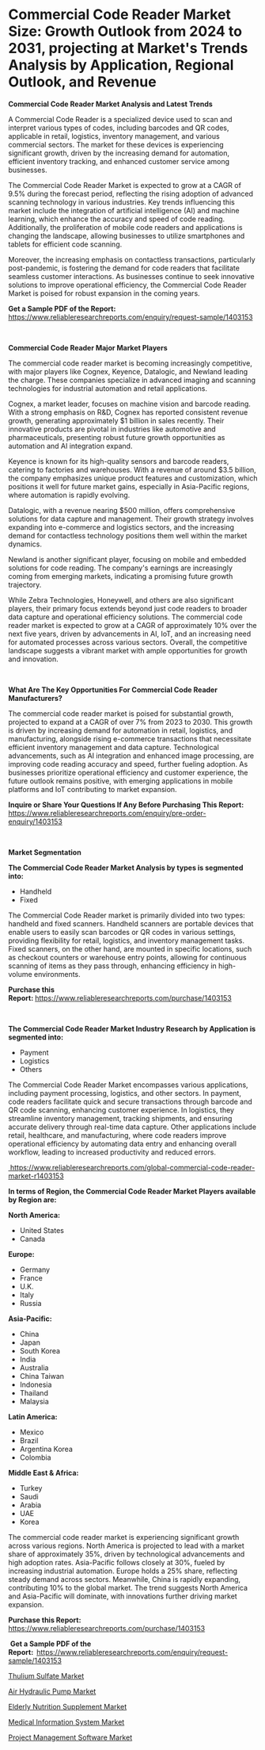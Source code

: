 <p><h1>Commercial Code Reader Market Size: Growth Outlook from 2024 to 2031, projecting at Market's Trends Analysis by Application, Regional Outlook, and Revenue</h1></p><p><strong>Commercial Code Reader Market Analysis and Latest Trends</strong></p>
<p><p>A Commercial Code Reader is a specialized device used to scan and interpret various types of codes, including barcodes and QR codes, applicable in retail, logistics, inventory management, and various commercial sectors. The market for these devices is experiencing significant growth, driven by the increasing demand for automation, efficient inventory tracking, and enhanced customer service among businesses.</p><p>The Commercial Code Reader Market is expected to grow at a CAGR of 9.5% during the forecast period, reflecting the rising adoption of advanced scanning technology in various industries. Key trends influencing this market include the integration of artificial intelligence (AI) and machine learning, which enhance the accuracy and speed of code reading. Additionally, the proliferation of mobile code readers and applications is changing the landscape, allowing businesses to utilize smartphones and tablets for efficient code scanning.</p><p>Moreover, the increasing emphasis on contactless transactions, particularly post-pandemic, is fostering the demand for code readers that facilitate seamless customer interactions. As businesses continue to seek innovative solutions to improve operational efficiency, the Commercial Code Reader Market is poised for robust expansion in the coming years.</p></p>
<p><strong>Get a Sample PDF of the Report:&nbsp;</strong> <a href="https://www.reliableresearchreports.com/enquiry/request-sample/1403153?utm_campaign=12&utm_medium=2&utm_source=Github&utm_content=ia&utm_term=23102024&utm_id=commercial-code-reader">https://www.reliableresearchreports.com/enquiry/request-sample/1403153</a></p>
<p>&nbsp;</p>
<p><strong>Commercial Code Reader Major Market Players</strong></p>
<p><p>The commercial code reader market is becoming increasingly competitive, with major players like Cognex, Keyence, Datalogic, and Newland leading the charge. These companies specialize in advanced imaging and scanning technologies for industrial automation and retail applications.</p><p>Cognex, a market leader, focuses on machine vision and barcode reading. With a strong emphasis on R&D, Cognex has reported consistent revenue growth, generating approximately $1 billion in sales recently. Their innovative products are pivotal in industries like automotive and pharmaceuticals, presenting robust future growth opportunities as automation and AI integration expand.</p><p>Keyence is known for its high-quality sensors and barcode readers, catering to factories and warehouses. With a revenue of around $3.5 billion, the company emphasizes unique product features and customization, which positions it well for future market gains, especially in Asia-Pacific regions, where automation is rapidly evolving.</p><p>Datalogic, with a revenue nearing $500 million, offers comprehensive solutions for data capture and management. Their growth strategy involves expanding into e-commerce and logistics sectors, and the increasing demand for contactless technology positions them well within the market dynamics.</p><p>Newland is another significant player, focusing on mobile and embedded solutions for code reading. The company's earnings are increasingly coming from emerging markets, indicating a promising future growth trajectory.</p><p>While Zebra Technologies, Honeywell, and others are also significant players, their primary focus extends beyond just code readers to broader data capture and operational efficiency solutions. The commercial code reader market is expected to grow at a CAGR of approximately 10% over the next five years, driven by advancements in AI, IoT, and an increasing need for automated processes across various sectors. Overall, the competitive landscape suggests a vibrant market with ample opportunities for growth and innovation.</p></p>
<p>&nbsp;</p>
<p><strong>What Are The Key Opportunities For Commercial Code Reader Manufacturers?</strong></p>
<p><p>The commercial code reader market is poised for substantial growth, projected to expand at a CAGR of over 7% from 2023 to 2030. This growth is driven by increasing demand for automation in retail, logistics, and manufacturing, alongside rising e-commerce transactions that necessitate efficient inventory management and data capture. Technological advancements, such as AI integration and enhanced image processing, are improving code reading accuracy and speed, further fueling adoption. As businesses prioritize operational efficiency and customer experience, the future outlook remains positive, with emerging applications in mobile platforms and IoT contributing to market expansion.</p></p>
<p><strong>Inquire or Share Your Questions If Any Before Purchasing This Report:</strong> <a href="https://www.reliableresearchreports.com/enquiry/pre-order-enquiry/1403153?utm_campaign=12&utm_medium=2&utm_source=Github&utm_content=ia&utm_term=23102024&utm_id=commercial-code-reader">https://www.reliableresearchreports.com/enquiry/pre-order-enquiry/1403153</a></p>
<p>&nbsp;</p>
<p><strong>Market Segmentation</strong></p>
<p><strong>The Commercial Code Reader Market Analysis by types is segmented into:</strong></p>
<p><ul><li>Handheld</li><li>Fixed</li></ul></p>
<p><p>The Commercial Code Reader market is primarily divided into two types: handheld and fixed scanners. Handheld scanners are portable devices that enable users to easily scan barcodes or QR codes in various settings, providing flexibility for retail, logistics, and inventory management tasks. Fixed scanners, on the other hand, are mounted in specific locations, such as checkout counters or warehouse entry points, allowing for continuous scanning of items as they pass through, enhancing efficiency in high-volume environments.</p></p>
<p><strong>Purchase this Report:&nbsp;</strong><a href="https://www.reliableresearchreports.com/purchase/1403153?utm_campaign=12&utm_medium=2&utm_source=Github&utm_content=ia&utm_term=23102024&utm_id=commercial-code-reader">https://www.reliableresearchreports.com/purchase/1403153</a></p>
<p>&nbsp;</p>
<p><strong>The Commercial Code Reader Market Industry Research by Application is segmented into:</strong></p>
<p><ul><li>Payment</li><li>Logistics</li><li>Others</li></ul></p>
<p><p>The Commercial Code Reader Market encompasses various applications, including payment processing, logistics, and other sectors. In payment, code readers facilitate quick and secure transactions through barcode and QR code scanning, enhancing customer experience. In logistics, they streamline inventory management, tracking shipments, and ensuring accurate delivery through real-time data capture. Other applications include retail, healthcare, and manufacturing, where code readers improve operational efficiency by automating data entry and enhancing overall workflow, leading to increased productivity and reduced errors.</p></p>
<p><a href="https://www.reliableresearchreports.com/global-commercial-code-reader-market-r1403153?utm_campaign=12&utm_medium=2&utm_source=Github&utm_content=ia&utm_term=23102024&utm_id=commercial-code-reader">&nbsp;https://www.reliableresearchreports.com/global-commercial-code-reader-market-r1403153</a></p>
<p><strong>In terms of Region, the Commercial Code Reader Market Players available by Region are:</strong></p>
<p>
    <p> <strong> North America: </strong>
        <ul>
            <li>United States</li>
            <li>Canada</li>
        </ul>
        </p> 
    <p> <strong> Europe: </strong>
        <ul>
            <li>Germany</li>
            <li>France</li>
            <li>U.K.</li>
            <li>Italy</li>
            <li>Russia</li>
        </ul>
        </p> 
    <p> <strong> Asia-Pacific: </strong>
        <ul>
            <li>China</li>
            <li>Japan</li>
            <li>South Korea</li>
            <li>India</li>
            <li>Australia</li>
            <li>China Taiwan</li>
            <li>Indonesia</li>
            <li>Thailand</li>
            <li>Malaysia</li>
        </ul>
        </p> 
    <p> <strong> Latin America: </strong>
        <ul>
            <li>Mexico</li>
            <li>Brazil</li>
            <li>Argentina Korea</li>
            <li>Colombia</li>
        </ul>
        </p> 
    <p> <strong> Middle East & Africa: </strong>
        <ul>
            <li>Turkey</li>
            <li>Saudi</li>
            <li>Arabia</li>
            <li>UAE</li>
            <li>Korea</li>
        </ul>
    </p>
    </p>
<p><p>The commercial code reader market is experiencing significant growth across various regions. North America is projected to lead with a market share of approximately 35%, driven by technological advancements and high adoption rates. Asia-Pacific follows closely at 30%, fueled by increasing industrial automation. Europe holds a 25% share, reflecting steady demand across sectors. Meanwhile, China is rapidly expanding, contributing 10% to the global market. The trend suggests North America and Asia-Pacific will dominate, with innovations further driving market expansion.</p></p>
<p><strong>Purchase this Report: </strong><a href="https://www.reliableresearchreports.com/purchase/1403153?utm_campaign=12&utm_medium=2&utm_source=Github&utm_content=ia&utm_term=23102024&utm_id=commercial-code-reader">https://www.reliableresearchreports.com/purchase/1403153</a></p>
<p>&nbsp;<strong>Get a Sample PDF of the Report:&nbsp;&nbsp;</strong><a href="https://www.reliableresearchreports.com/enquiry/request-sample/1403153?utm_campaign=12&utm_medium=2&utm_source=Github&utm_content=ia&utm_term=23102024&utm_id=commercial-code-reader">https://www.reliableresearchreports.com/enquiry/request-sample/1403153</a></p>
<p><strong></strong></p>
<p><p><a href="https://medium.com/@gayelordo9wc/competitive-intelligence-in-the-thulium-sulfate-market-key-players-strategies-and-market-shares-b5e693adcd64?utm_campaign=12&utm_medium=2&utm_source=Github&utm_content=ia&utm_term=23102024&utm_id=commercial-code-reader">Thulium Sulfate Market</a></p><p><a href="https://issuu.com/reportprime-2/docs/air-hydraulic-pump-market-size-2030_714394702a5411?utm_campaign=12&utm_medium=2&utm_source=Github&utm_content=ia&utm_term=23102024&utm_id=commercial-code-reader">Air Hydraulic Pump Market</a></p><p><a href="https://github.com/keitelmoprotinu/Market-Research-Report-List-1/blob/main/elderly-nutrition-supplement-market.md?utm_campaign=12&utm_medium=2&utm_source=Github&utm_content=ia&utm_term=23102024&utm_id=commercial-code-reader">Elderly Nutrition Supplement Market</a></p><p><a href="https://www.linkedin.com/pulse/medical-information-system-market-analysis-product-segmentation-09tdf?utm_campaign=12&utm_medium=2&utm_source=Github&utm_content=ia&utm_term=23102024&utm_id=commercial-code-reader">Medical Information System Market</a></p><p><a href="https://www.linkedin.com/pulse/project-management-software-industry-analysis-report-market-k3jnf?utm_campaign=12&utm_medium=2&utm_source=Github&utm_content=ia&utm_term=23102024&utm_id=commercial-code-reader">Project Management Software Market</a></p></p>